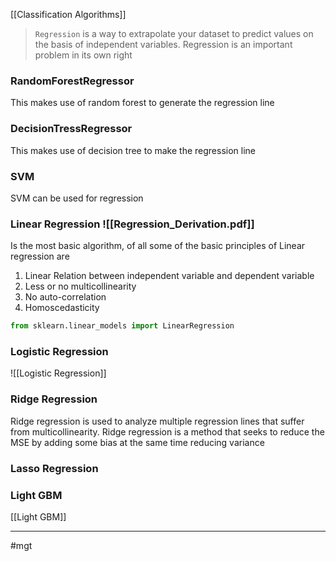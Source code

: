 [[Classification Algorithms]]

>`Regression` is a way to extrapolate your dataset to predict values on the basis of independent variables. Regression is an important problem in its own right

### RandomForestRegressor
This makes use of random forest to generate the regression line

### DecisionTressRegressor
This makes use of decision tree to make the regression line

### SVM
SVM can be used for regression

### Linear Regression ![[Regression_Derivation.pdf]]

Is the most basic algorithm, of all some of the basic principles of Linear regression are
1. Linear Relation between independent variable and dependent variable
2. Less or no multicollinearity
3. No auto-correlation
4. Homoscedasticity

```py
from sklearn.linear_models import LinearRegression
```

### Logistic Regression
![[Logistic Regression]]


### Ridge Regression

Ridge regression is used to analyze multiple regression lines that suffer from multicollinearity. Ridge regression is a method that seeks to reduce the MSE by adding some bias at the same time reducing variance

### Lasso Regression

### Light GBM
[[Light GBM]]

---
#mgt


